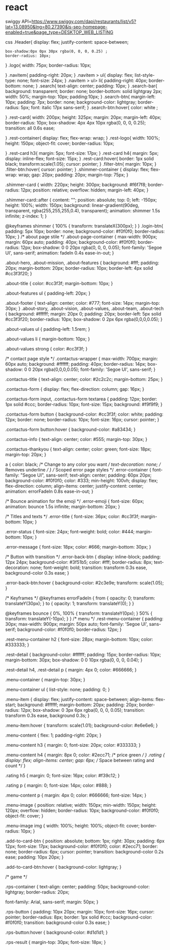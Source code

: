 # react
swiggy API=https://www.swiggy.com/dapi/restaurants/list/v5?lat=13.08950&lng=80.27390&is-seo-homepage-enabled=true&page_type=DESKTOP_WEB_LISTING



css
.Header{
    display: flex;
    justify-content: space-between;

    box-shadow:0px 0px 30px rgba(0, 0, 0, 0.25) ;
    border-radius: 10px;

}
.logo{
    width: 75px;
    border-radius: 10px;

}
.navitem{
    padding-right: 20px;
}
.navitem > ul{
     display: flex;
    list-style-type: none;
    font-size: 24px;
}
.navitem > ul> li{
    padding-right: 40px;
    border-bottom: none;
}
.search{
    text-align: center;
    padding: 10px;
}
.search-bar{
    background: transparent;
    border: none;
    border-bottom: solid lightgray 2px;
    width: 50%;
    margin-top: 10px;
    padding:10px;
}
.search-btn{
    margin-left: 10px;
    padding: 7px;
    border: none;
    background-color: lightgray;
    border-radius: 5px;
    font: italic 17px sans-serif;
}
.search-btn:hover{
    color: white ;
    
}
.rest-card{
    width: 200px;
    height: 325px;
    margin: 20px;
    margin-left: 40px;
    border-radius: 10px;
    box-shadow: 4px 4px 10px rgba(0, 0, 0, 0.25);
    transition: all 0.6s ease;

}
.rest-container{
    display: flex;
    flex-wrap: wrap;
}
.rest-logo{
    width: 100%;
    height: 150px;
    object-fit: cover;
    border-radius: 10px;

}
.rest-card h3{
    margin: 5px;
    font-size: 17px;
}
.rest-card h4{
    margin: 5px;
    display: inline-flex;
    font-size: 15px;
}
.rest-card:hover{
      border: 1px solid black;
      transform:scale(1.05);
      cursor: pointer;
}
.filter-btn{
    margin: 10px;
}
.filter-btn:hover{
    cursor: pointer;
}
.shimmer-container {
  display: flex;
  flex-wrap: wrap;
  gap: 20px;
  padding: 20px;
  margin-top: 75px;
}

.shimmer-card {
  width: 220px;
  height: 300px;
  background: #f6f7f8;
  border-radius: 12px;
  position: relative;
  overflow: hidden;
  margin-left: 40px;
}

.shimmer-card::after {
  content: "";
  position: absolute;
  top: 0;
  left: -150px;
  height: 100%;
  width: 150px;
  background: linear-gradient(90deg, transparent, rgba(255,255,255,0.4), transparent);
  animation: shimmer 1.5s infinite;
  z-index: 1;
}

@keyframes shimmer {
  100% {
    transform: translateX(300px);
  }
}
.login-btn{
    padding: 5px 10px;
    border: none;
    background-color: #f0f0f0;
    border-radius: 10px;
}
/* about page stile */
.about-page-container {
  max-width: 900px;
  margin: 60px auto;
  padding: 40px;
  background-color: #f0f0f0;
  border-radius: 12px;
  box-shadow: 0 0 20px rgba(0, 0, 0, 0.05);
  font-family: 'Segoe UI', sans-serif;
  animation: fadeIn 0.4s ease-in-out;
}

.about-hero, .about-mission, .about-features {
  background: #fff;
  padding: 20px;
  margin-bottom: 20px;
  border-radius: 10px;
  border-left: 4px solid #cc3f3f20;
}

.about-title {
  color: #cc3f3f;
  margin-bottom: 10px;
}

.about-features ul {
  padding-left: 20px;
}

.about-footer {
  text-align: center;
  color: #777;
  font-size: 14px;
  margin-top: 30px;
}
.about-story,
.about-vision,
.about-values,
.about-team,
.about-tech {
  background: #ffffff;
  margin: 20px 0;
  padding: 20px;
  border-left: 5px solid #cc3f3f20;
  border-radius: 10px;
  box-shadow: 0 2px 6px rgba(0,0,0,0.05);
}

.about-values ul {
  padding-left: 1.5rem;
}

.about-values li {
  margin-bottom: 10px;
}

.about-values strong {
  color: #cc3f3f;
}


/* contact page style */
.contactus-wrapper {
  max-width: 700px;
  margin: 60px auto;
  background: #ffffff;
  padding: 40px;
  border-radius: 14px;
  box-shadow: 0 0 20px rgba(0,0,0,0.05);
  font-family: 'Segoe UI', sans-serif;
}

.contactus-title {
  text-align: center;
  color: #2c2c2c;
  margin-bottom: 25px;
}

.contactus-form {
  display: flex;
  flex-direction: column;
  gap: 16px;
}

.contactus-form input,
.contactus-form textarea {
  padding: 12px;
  border: 1px solid #ccc;
  border-radius: 10px;
  font-size: 15px;
  background: #f9f9f9;
}

.contactus-form button {
  background-color: #cc3f3f;
  color: white;
  padding: 12px;
  border: none;
  border-radius: 10px;
  font-size: 16px;
  cursor: pointer;
}

.contactus-form button:hover {
  background-color: #a83434;
}

.contactus-info {
  text-align: center;
  color: #555;
  margin-top: 30px;
}

.contactus-thankyou {
  text-align: center;
  color: green;
  font-size: 18px;
  margin-top: 20px;
}

a {
  color: black; /* Change to any color you want */
  text-decoration: none; /* Removes underline */
}
/* Scoped error page styles */
.error-container {
  font-family: "Segoe UI", sans-serif;
  text-align: center;
  padding: 60px 20px;
  background-color: #f0f0f0;
  color: #333;
  min-height: 100vh;
  display: flex;
  flex-direction: column;
  align-items: center;
  justify-content: center;
  animation: errorFadeIn 0.8s ease-in-out;
}

/* Bounce animation for the emoji */
.error-emoji {
  font-size: 60px;
  animation: bounce 1.5s infinite;
  margin-bottom: 20px;
}

/* Titles and texts */
.error-title {
  font-size: 36px;
  color: #cc3f3f;
  margin-bottom: 10px;
}

.error-status {
  font-size: 24px;
  font-weight: bold;
  color: #444;
  margin-bottom: 10px;
}

.error-message {
  font-size: 18px;
  color: #666;
  margin-bottom: 30px;
}

/* Button with transition */
.error-back-btn {
  display: inline-block;
  padding: 12px 24px;
  background-color: #3f51b5;
  color: #fff;
  border-radius: 8px;
  text-decoration: none;
  font-weight: bold;
  transition: transform 0.3s ease, background-color 0.3s ease;
}

.error-back-btn:hover {
  background-color: #2c3e9e;
  transform: scale(1.05);
}

/* Keyframes */
@keyframes errorFadeIn {
  from {
    opacity: 0;
    transform: translateY(30px);
  }
  to {
    opacity: 1;
    transform: translateY(0);
  }
}

@keyframes bounce {
  0%, 100% {
    transform: translateY(0px);
  }
  50% {
    transform: translateY(-10px);
  }
}
/* menu */
.rest-menu-container {
  padding: 30px;
  max-width: 900px;
  margin: 50px auto;
  font-family: 'Segoe UI', sans-serif;
  background-color: #f0f0f0;
  border-radius: 12px;
}

.rest-menu-container h2 {
  font-size: 28px;
  margin-bottom: 10px;
  color: #333333;
}

.rest-detail {
  background-color: #ffffff;
  padding: 15px;
  border-radius: 10px;
  margin-bottom: 30px;
  box-shadow: 0 0 10px rgba(0, 0, 0, 0.04);
}

.rest-detail h4,
.rest-detail p {
  margin: 4px 0;
  color: #666666;
}

.menu-container {
  margin-top: 30px;
}

.menu-container ul {
  list-style: none;
  padding: 0;
}

.menu-item {
  display: flex;
  justify-content: space-between;
  align-items: flex-start;
  background: #ffffff;
  margin-bottom: 20px;
  padding: 20px;
  border-radius: 12px;
  box-shadow: 0 3px 6px rgba(0, 0, 0, 0.05);
  transition: transform 0.3s ease, background 0.3s;
}

.menu-item:hover {
  transform: scale(1.01);
  background-color: #e6e6e6;
}

.menu-content {
  flex: 1;
  padding-right: 20px;
}

.menu-content h3 {
  margin: 0;
  font-size: 20px;
  color: #333333;
}

.menu-content h4 {
  margin: 8px 0;
  color: #2ecc71; /* price green */
}
.rating {
  display: flex;
  align-items: center;
  gap: 6px; /* Space between rating and count */
}

.rating h5 {
  margin: 0;
  font-size: 16px;
  color: #f39c12;
}

.rating p {
  margin: 0;
  font-size: 14px;
  color: #888;
}




.menu-content p {
  margin: 4px 0;
  color: #666666;
  font-size: 14px;
}

.menu-image {
  position: relative;
  width: 150px;
  min-width: 150px;
  height: 120px;
  overflow: hidden;
  border-radius: 10px;
  background-color: #f0f0f0;
  object-fit: cover;
}

.menu-image img {
  width: 100%;
  height: 100%;
  object-fit: cover;
  border-radius: 10px;
}

.add-to-card-btn {
  position: absolute;
  bottom: 1px;
  right: 30px;
  padding: 6px 12px;
  font-size: 17px;
  background-color: #f0f0f0;
  color: #2ecc71;
  border: none;
  border-radius: 6px;
  cursor: pointer;
  transition: background-color 0.2s ease;
  padding: 10px 20px;
}

.add-to-card-btn:hover {
  background-color: lightgray;
}

/* game */

.rps-container {
  text-align: center;
  padding: 50px;
  background-color: lightgray;
  border-radius: 20px;

  font-family: Arial, sans-serif;
  margin: 50px;
}

.rps-button {
  padding: 10px 20px;
  margin: 10px;
  font-size: 16px;
  cursor: pointer;
  border-radius: 8px;
  border: 1px solid #ccc;
  background-color: #f0f0f0;
  transition: background-color 0.3s ease;
}

.rps-button:hover {
  background-color: #d1d1d1;
}

.rps-result {
  margin-top: 30px;
  font-size: 18px;
}
